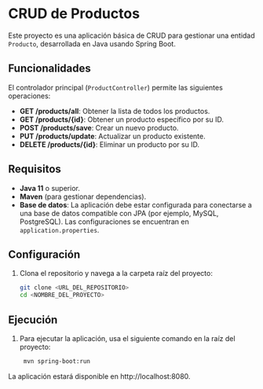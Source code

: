 # CRUD de Productos

Este proyecto es una aplicación básica de CRUD para gestionar una entidad `Producto`, desarrollada en Java usando Spring Boot.

## Funcionalidades

El controlador principal (`ProductController`) permite las siguientes operaciones:
- **GET /products/all**: Obtener la lista de todos los productos.
- **GET /products/{id}**: Obtener un producto específico por su ID.
- **POST /products/save**: Crear un nuevo producto.
- **PUT /products/update**: Actualizar un producto existente.
- **DELETE /products/{id}**: Eliminar un producto por su ID.

## Requisitos

- **Java 11** o superior.
- **Maven** (para gestionar dependencias).
- **Base de datos**: La aplicación debe estar configurada para conectarse a una base de datos compatible con JPA (por ejemplo, MySQL, PostgreSQL). Las configuraciones se encuentran en `application.properties`.

## Configuración

1. Clona el repositorio y navega a la carpeta raíz del proyecto:
   ```bash
   git clone <URL_DEL_REPOSITORIO>
   cd <NOMBRE_DEL_PROYECTO>
   
## Ejecución
1. Para ejecutar la aplicación, usa el siguiente comando en la raíz del proyecto:
   ```bash
    mvn spring-boot:run
   
La aplicación estará disponible en http://localhost:8080. 
